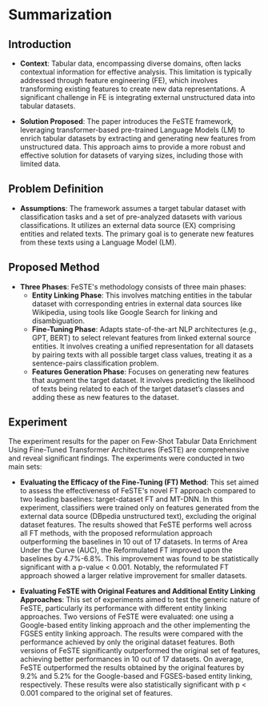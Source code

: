 # Summarization

## Introduction

- **Context**: Tabular data, encompassing diverse domains, often lacks contextual information for effective analysis. This limitation is typically addressed through feature engineering (FE), which involves transforming existing features to create new data representations. A significant challenge in FE is integrating external unstructured data into tabular datasets.

- **Solution Proposed**: The paper introduces the FeSTE framework, leveraging transformer-based pre-trained Language Models (LM) to enrich tabular datasets by extracting and generating new features from unstructured data. This approach aims to provide a more robust and effective solution for datasets of varying sizes, including those with limited data​​.

## Problem Definition

- **Assumptions**: The framework assumes a target tabular dataset with classification tasks and a set of pre-analyzed datasets with various classifications. It utilizes an external data source (EX) comprising entities and related texts. The primary goal is to generate new features from these texts using a Language Model (LM)​​.

## Proposed Method

- **Three Phases**: FeSTE's methodology consists of three main phases:
    - **Entity Linking Phase**: This involves matching entities in the tabular dataset with corresponding entries in external data sources like Wikipedia, using tools like Google Search for linking and disambiguation.
    - **Fine-Tuning Phase**: Adapts state-of-the-art NLP architectures (e.g., GPT, BERT) to select relevant features from linked external source entities. It involves creating a unified representation for all datasets by pairing texts with all possible target class values, treating it as a sentence-pairs classification problem.
    - **Features Generation Phase**: Focuses on generating new features that augment the target dataset. It involves predicting the likelihood of texts being related to each of the target dataset’s classes and adding these as new features to the dataset​​.

## Experiment

The experiment results for the paper on Few-Shot Tabular Data Enrichment Using Fine-Tuned Transformer Architectures (FeSTE) are comprehensive and reveal significant findings. The experiments were conducted in two main sets:

- **Evaluating the Efficacy of the Fine-Tuning (FT) Method**: This set aimed to assess the effectiveness of FeSTE's novel FT approach compared to two leading baselines: target-dataset FT and MT-DNN. In this experiment, classifiers were trained only on features generated from the external data source (DBpedia unstructured text), excluding the original dataset features. The results showed that FeSTE performs well across all FT methods, with the proposed reformulation approach outperforming the baselines in 10 out of 17 datasets. In terms of Area Under the Curve (AUC), the Reformulated FT improved upon the baselines by 4.7%-6.8%. This improvement was found to be statistically significant with a p-value < 0.001. Notably, the reformulated FT approach showed a larger relative improvement for smaller datasets.

- **Evaluating FeSTE with Original Features and Additional Entity Linking Approaches**: This set of experiments aimed to test the generic nature of FeSTE, particularly its performance with different entity linking approaches. Two versions of FeSTE were evaluated: one using a Google-based entity linking approach and the other implementing the FGSES entity linking approach. The results were compared with the performance achieved by only the original dataset features. Both versions of FeSTE significantly outperformed the original set of features, achieving better performances in 10 out of 17 datasets. On average, FeSTE outperformed the results obtained by the original features by 9.2% and 5.2% for the Google-based and FGSES-based entity linking, respectively. These results were also statistically significant with p < 0.001 compared to the original set of features.